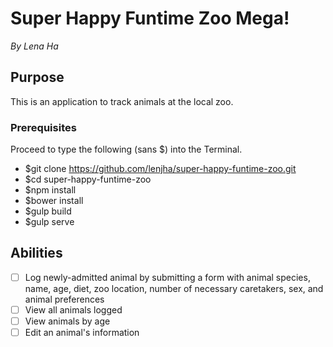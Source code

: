 # Super Happy Funtime Zoo Mega!
_By Lena Ha_

## Purpose
This is an application to track animals at the local zoo.

### Prerequisites
Proceed to type the following (sans $) into the Terminal.
* $git clone https://github.com/lenjha/super-happy-funtime-zoo.git
* $cd super-happy-funtime-zoo
* $npm install
* $bower install
* $gulp build
* $gulp serve

## Abilities
- [ ] Log newly-admitted animal by submitting a form with animal species, name, age, diet, zoo location, number of necessary caretakers, sex, and animal preferences
- [ ] View all animals logged
- [ ] View animals by age
- [ ] Edit an animal's information
